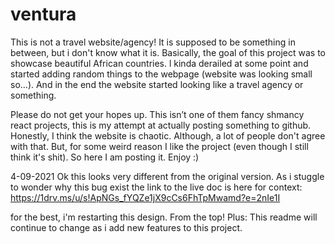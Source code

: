 # ventura
This is not a travel website/agency! It is supposed to be something in between, but i don't know what it is. 
 Basically, the goal of this project was to showcase beautiful African countries. l kinda derailed at some point and started adding random things to the webpage (website was looking small so…). And in the end the website started looking like a travel agency or something.

Please do not get your hopes up. This isn’t one of them fancy shmancy react projects, this is my attempt at actually posting something to github. Honestly, I think the website is chaotic. Although, a lot of people don't agree with that. But, for some weird reason I like the project (even though I still think it's shit). So here I am posting it. Enjoy :)

4-09-2021 
Ok this looks very different from the original version. As i stuggle to wonder why this bug exist the link to the live doc is here for context: https://1drv.ms/u/s!ApNGs_fYQZe1jX9cCs6FhTpMwamd?e=2nIe1I

for the best, i'm restarting this design. From the top!
Plus: This readme will continue to change as i add new features to this project. 
